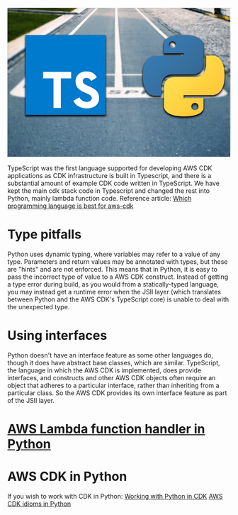 
![](typescript-python.png)

TypeScript was the first language supported for developing AWS CDK applications as CDK infrastructure is built in Typescript, and there is a substantial amount of example CDK code written in TypeScript. We have kept the main cdk stack code in Typescript and changed the rest into Python, mainly lambda function code.
Reference article:
[Which programming language is best for aws-cdk ](https://awsmaniac.com/which-programming-language-is-the-best-for-aws-cdk/)

# Type pitfalls
Python uses dynamic typing, where variables may refer to a value of any type. Parameters and return values may be annotated with types, but these are "hints" and are not enforced. This means that in Python, it is easy to pass the incorrect type of value to a AWS CDK construct. Instead of getting a type error during build, as you would from a statically-typed language, you may instead get a runtime error when the JSII layer (which translates between Python and the AWS CDK's TypeScript core) is unable to deal with the unexpected type.

# Using interfaces
Python doesn't have an interface feature as some other languages do, though it does have abstract base classes, which are similar. TypeScript, the language in which the AWS CDK is implemented, does provide interfaces, and constructs and other AWS CDK objects often require an object that adheres to a particular interface, rather than inheriting from a particular class. So the AWS CDK provides its own interface feature as part of the JSII layer.

# [AWS Lambda function handler in Python](https://docs.aws.amazon.com/lambda/latest/dg/python-handler.html)


# AWS CDK in Python

If you wish to work with CDK in Python:
 [Working with Python in CDK](https://docs.aws.amazon.com/cdk/latest/guide/work-with-cdk-python.html)
 [AWS CDK idioms in Python](https://docs.aws.amazon.com/cdk/latest/guide/work-with-cdk-python.html)
